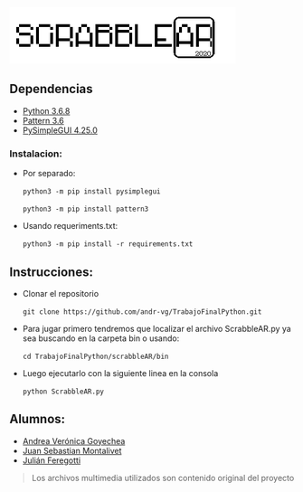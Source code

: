 ![Logo](https://github.com/andr-vg/TrabajoFinalPython/blob/master/TrabajoFinalPython/scrabbleAR/lib/media/Logo.png?raw=true)

## Dependencias
-    [Python 3.6.8](https://www.python.org/downloads/)
-    [Pattern 3.6](https://github.com/clips/pattern#installation)
-    [PySimpleGUI 4.25.0](https://github.com/PySimpleGUI)

### Instalacion:
- Por separado:

  `python3 -m pip install pysimplegui`
  

  `python3 -m pip install pattern3`

- Usando requeriments.txt:

  `python3 -m pip install -r requirements.txt`

## Instrucciones:
- Clonar el repositorio

  `git clone https://github.com/andr-vg/TrabajoFinalPython.git`
 
- Para jugar primero tendremos que localizar el archivo ScrabbleAR.py ya sea buscando en la carpeta bin o usando:
  
    `cd TrabajoFinalPython/scrabbleAR/bin`
- Luego ejecutarlo con la siguiente linea en la consola
    
    `python ScrabbleAR.py`
  
  
## Alumnos: 
*  [Andrea Verónica Goyechea](https://github.com/andr-vg)
*  [Juan Sebastian Montalivet](https://github.com/juan4171)
*  [Julián Feregotti](https://github.com/julianfere)

>Los archivos multimedia utilizados son contenido original del proyecto 
